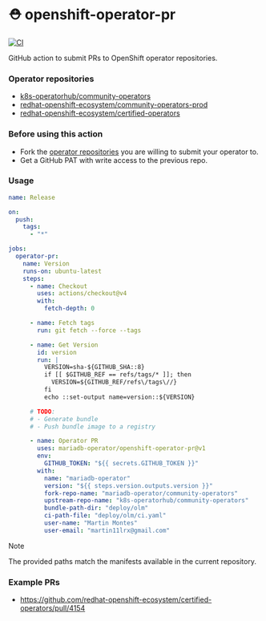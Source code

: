 # ⛑️ openshift-operator-pr

[![CI](https://github.com/mariadb-operator/openshift-operator-pr/actions/workflows/ci.yaml/badge.svg)](https://github.com/mariadb-operator/openshift-operator-pr/actions/workflows/ci.yaml)

GitHub action to submit PRs to OpenShift operator repositories.

### Operator repositories

- [k8s-operatorhub/community-operators](https://github.com/k8s-operatorhub/community-operators)
- [redhat-openshift-ecosystem/community-operators-prod](https://github.com/redhat-openshift-ecosystem/community-operators-prod)
- [redhat-openshift-ecosystem/certified-operators](https://github.com/redhat-openshift-ecosystem/certified-operators)

### Before using this action

- Fork the [operator repositories](#operator-repositories) you are willing to submit your operator to.
- Get a GitHub PAT with write access to the previous repo.

### Usage

```yaml
name: Release

on:
  push:
    tags:
      - "*"

jobs:
  operator-pr:
    name: Version
    runs-on: ubuntu-latest
    steps:
      - name: Checkout
        uses: actions/checkout@v4
        with:
          fetch-depth: 0

      - name: Fetch tags
        run: git fetch --force --tags

      - name: Get Version
        id: version
        run: |
          VERSION=sha-${GITHUB_SHA::8}
          if [[ $GITHUB_REF == refs/tags/* ]]; then
            VERSION=${GITHUB_REF/refs\/tags\//}
          fi
          echo ::set-output name=version::${VERSION}

      # TODO:
      # - Generate bundle
      # - Push bundle image to a registry

      - name: Operator PR
        uses: mariadb-operator/openshift-operator-pr@v1
        env:
          GITHUB_TOKEN: "${{ secrets.GITHUB_TOKEN }}"
        with:
          name: "mariadb-operator"
          version: "${{ steps.version.outputs.version }}"
          fork-repo-name: "mariadb-operator/community-operators"
          upstream-repo-name: "k8s-operatorhub/community-operators"
          bundle-path-dir: "deploy/olm"
          ci-path-file: "deploy/olm/ci.yaml"
          user-name: "Martin Montes"
          user-email: "martin11lrx@gmail.com"
```

> [!NOTE]  
> The provided paths match the manifests available in the current repository.

### Example PRs

- https://github.com/redhat-openshift-ecosystem/certified-operators/pull/4154